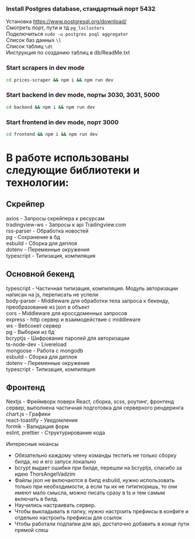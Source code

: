 ### Install Postgres database, стандартный порт 5432
Установка https://www.postgresql.org/download/  
Смотреть порт, пути и тд `pg_lsclusters`  
Подключиться `sudo -u postgres psql aggregator`  
Список баз данных `\l`  
Список таблиц `\dt`  
Инструкция по созданию таблиц в db/ReadMe.txt  
### Start scrapers in dev mode
```bash
cd prices-scraper && npm i && npm run dev
```
### Start backend in dev mode, порты 3030, 3031, 5000
```bash
cd backend && npm i && npm run dev
```
### Start frontend in dev mode, порт 3000
```bash
cd frontend && npm i && npm run dev
```

# В работе использованы следующие библиотеки и технологии:
## Скрейпер
axios - Запросы скрейпера к ресурсам  
tradingview-ws - Запросы к api Tradingview.com  
rss-parser - Обработка новостей  
pg - Сохранение в бд  
esbuild - Сборка для деплоя  
dotenv - Переменные окружения  
typescript - Типизация, компиляция  
## Основной бекенд
typescript - Частичная типизация, компиляция. Модуль авторизации написан на js, переписать не успели  
body-parser - Middleware для обработки тела запроса к бекенду, преобразование из json в объект  
cors - Middleware для кроссдоменных запросов  
express - http сервер и взаимодействие с middleware  
ws - Вебсокет сервер  
pg - Выборки из бд  
bcryptjs - Шифрование паролей для авторизации  
ts-node-dev - Livereload  
mongoose - Работа с mongodb  
esbuild - Сборка для деплоя  
dotenv - Переменные окружения  
typescript - Типизация, компиляция  
## Фронтенд
Nextjs - Фреймворк поверх React, сборка, scss, роутинг, фронтенд сервер, выполнена частичная подготовка для серверного рендеринга  
chart.js - Графики  
react-toastify - Уведомления  
formik - Валидация форм  
eslint, prettier - Структурирование кода  

Интересные нюансы
- Обязательно каждому члену команды тестить не только сборку билда, но и его запуск локально  
- bcrypt выдает ошибки при билде, перешли на bcryptjs, спасибо за идею ThorsAngelVadzim  
- Файлы json не включаются в билд esbuild, нужно использовать только при необходимости, а если ты их не гитигноришь, то они имеют мало смысла, можно писать сразу в ts и тем самым включать в билд.  
- Научились настраивать сервер.  
- Чтобы выкладывать в папку, нужно настроить префиксы в конфиге и отдельно настроить префиксы для ссылок  
- Чтобы работали подпапки для api, достаточно добавить в конце пути прямой слеш
